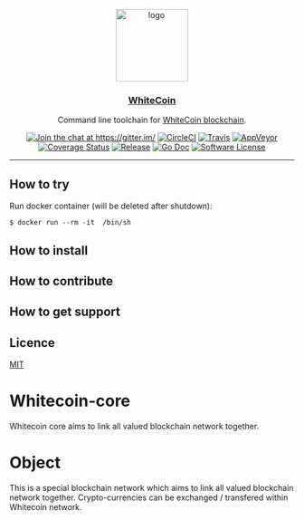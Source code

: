 <p align="center">
  <img alt="logo" src="assets/logo.png" height="128" />
  <h3 align="center"><a href="https://">WhiteCoin</a></h3>
  <p align="center">Command line toolchain for <a href=https:/>WhiteCoin blockchain</a>.</p>
  <p align="center">
    <a href="https://gitter.im/"><img alt="Join the chat at https://gitter.im/" src="https://img.shields.io/gitter/room/badges/shields.svg?style=flat-square"></a>
    <a href="https://circleci.com/gh/"><img alt="CircleCI" src="https://img.shields.io/circleci/project/github/master.svg?style=flat-square"></a>
    <a href="https://travis-ci.org/"><img alt="Travis" src="https://img.shields.io/travis/"></a>
    <a href="https://ci.appveyor.com/project"><img alt="AppVeyor" src="https://img.shields.io/appveyor/ci/"></a>
    <a href="https://codecov.io/gh"><img alt="Coverage Status" src="https://img.shields.io/codecov/c/"></a>
    <a href="https://github.com/"><img alt="Release" src="https://img.shields.io/github/release/e"></a>
    <a href="http://godoc.org/github.com/"><img alt="Go Doc" src="https://img.shields.io/badge/godoc-reference-blue.svg?style=flat-square"></a>
    <a href="LICENSE"><img alt="Software License" src="https://img.shields.io/badge/license-MIT-brightgreen.svg?style=flat-square"></a>
  </p>
</p>

---

## How to try 

Run docker container (will be deleted after shutdown):

```console
$ docker run --rm -it  /bin/sh
```

## How to install


## How to contribute


## How to get support


## Licence

[MIT](LICENSE)

# Whitecoin-core
Whitecoin core aims to link all valued blockchain network together.

# Object

This is a special blockchain network which aims to link all valued blockchain network together. Crypto-currencies can be exchanged / transfered within Whitecoin network.


